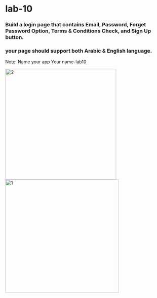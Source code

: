 # lab-10

### Build a login page that contains Email, Password, Forget Password Option, Terms & Conditions Check, and Sign Up button.
### your page should support both Arabic & English language.

Note: Name your app Your name-lab10


<img width="350" alt="2" src="https://user-images.githubusercontent.com/47268972/207779736-f60b3220-537d-4046-a433-10ef0539cdb2.PNG">
<img width="358" alt="1" src="https://user-images.githubusercontent.com/47268972/207779738-fc891af4-c92e-47a0-9cef-ddfc138ce7f2.PNG">
